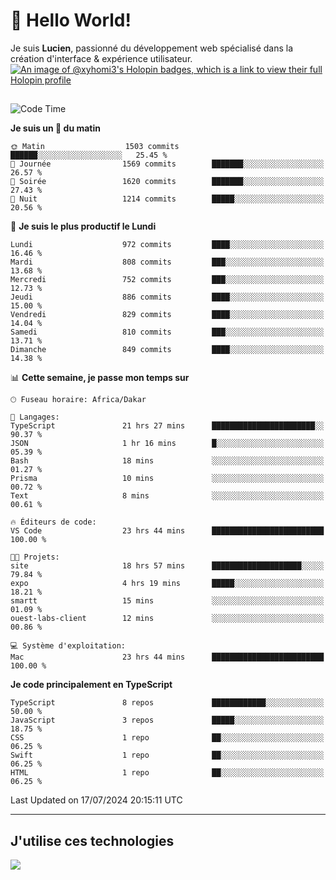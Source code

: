 # 👋 Hello World!

Je suis **Lucien**, passionné du développement web spécialisé dans la création d'interface & expérience utilisateur.
[![An image of @xyhomi3's Holopin badges, which is a link to view their full Holopin profile](https://holopin.me/xyhomi3)](https://holopin.io/@xyhomi3)

##

<!--START_SECTION:waka-->
![Code Time](http://img.shields.io/badge/Code%20Time-1%2C532%20hrs%2017%20mins-blue)

**Je suis un 🐤 du matin** 

```text
🌞 Matin                  1503 commits        ██████░░░░░░░░░░░░░░░░░░░   25.45 % 
🌆 Journée                1569 commits        ███████░░░░░░░░░░░░░░░░░░   26.57 % 
🌃 Soirée                 1620 commits        ███████░░░░░░░░░░░░░░░░░░   27.43 % 
🌙 Nuit                   1214 commits        █████░░░░░░░░░░░░░░░░░░░░   20.56 % 
```
📅 **Je suis le plus productif le Lundi** 

```text
Lundi                    972 commits         ████░░░░░░░░░░░░░░░░░░░░░   16.46 % 
Mardi                    808 commits         ███░░░░░░░░░░░░░░░░░░░░░░   13.68 % 
Mercredi                 752 commits         ███░░░░░░░░░░░░░░░░░░░░░░   12.73 % 
Jeudi                    886 commits         ████░░░░░░░░░░░░░░░░░░░░░   15.00 % 
Vendredi                 829 commits         ████░░░░░░░░░░░░░░░░░░░░░   14.04 % 
Samedi                   810 commits         ███░░░░░░░░░░░░░░░░░░░░░░   13.71 % 
Dimanche                 849 commits         ████░░░░░░░░░░░░░░░░░░░░░   14.38 % 
```


📊 **Cette semaine, je passe mon temps sur** 

```text
🕑︎ Fuseau horaire: Africa/Dakar

💬 Langages: 
TypeScript               21 hrs 27 mins      ███████████████████████░░   90.37 % 
JSON                     1 hr 16 mins        █░░░░░░░░░░░░░░░░░░░░░░░░   05.39 % 
Bash                     18 mins             ░░░░░░░░░░░░░░░░░░░░░░░░░   01.27 % 
Prisma                   10 mins             ░░░░░░░░░░░░░░░░░░░░░░░░░   00.72 % 
Text                     8 mins              ░░░░░░░░░░░░░░░░░░░░░░░░░   00.61 % 

🔥 Éditeurs de code: 
VS Code                  23 hrs 44 mins      █████████████████████████   100.00 % 

🐱‍💻 Projets: 
site                     18 hrs 57 mins      ████████████████████░░░░░   79.84 % 
expo                     4 hrs 19 mins       █████░░░░░░░░░░░░░░░░░░░░   18.21 % 
smartt                   15 mins             ░░░░░░░░░░░░░░░░░░░░░░░░░   01.09 % 
ouest-labs-client        12 mins             ░░░░░░░░░░░░░░░░░░░░░░░░░   00.86 % 

💻 Système d'exploitation: 
Mac                      23 hrs 44 mins      █████████████████████████   100.00 % 
```

**Je code principalement en TypeScript** 

```text
TypeScript               8 repos             ████████████░░░░░░░░░░░░░   50.00 % 
JavaScript               3 repos             █████░░░░░░░░░░░░░░░░░░░░   18.75 % 
CSS                      1 repo              ██░░░░░░░░░░░░░░░░░░░░░░░   06.25 % 
Swift                    1 repo              ██░░░░░░░░░░░░░░░░░░░░░░░   06.25 % 
HTML                     1 repo              ██░░░░░░░░░░░░░░░░░░░░░░░   06.25 % 
```




 Last Updated on 17/07/2024 20:15:11 UTC
<!--END_SECTION:waka-->
---

## J'utilise ces technologies

<p align="left">
  <a href="https://skillicons.dev">
    <img src="https://skillicons.dev/icons?i=ts,js,md,scss,tailwind,react,docker,express,astro,vite,nextjs,vercel,figma,ableton" />
  </a>
</p>

